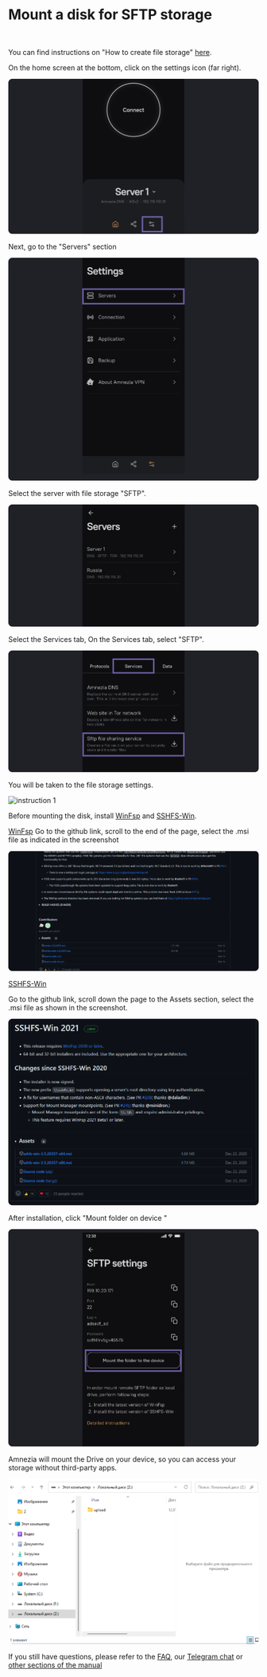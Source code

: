 #  Mount a disk for SFTP storage 
&nbsp;

You can find instructions on "How to create file storage" [here].


On the home screen at the bottom, click on the settings icon (far right).

![instruction 1](https://raw.githubusercontent.com/amnezia-vpn/amnezia.org-content/master/docs/en/instructions/25_stfp_mount_disk/img/stftpmd_en_1.png)

Next, go to the "Servers" section

![instruction 1](https://raw.githubusercontent.com/amnezia-vpn/amnezia.org-content/master/docs/en/instructions/25_stfp_mount_disk/img/stftpmd_en_2.png)

Select the server with file storage "SFTP".

![instruction 1](https://raw.githubusercontent.com/amnezia-vpn/amnezia.org-content/master/docs/en/instructions/25_stfp_mount_disk/img/stftpmd_en_3.png)


Select the Services tab, 
On the Services tab, select "SFTP".

![instruction 1](https://raw.githubusercontent.com/amnezia-vpn/amnezia.org-content/master/docs/en/instructions/25_stfp_mount_disk/img/stftpmd_en_4.png)


You will be taken to the file storage settings.

![instruction 1](https://raw.githubusercontent.com/amnezia-vpn/amnezia.org-content/master/docs/en/instructions/25_stfp_mount_diskp/img/stftpmd_en_5.png)

Before mounting the disk, install [WinFsp] and [SSHFS-Win].

[WinFsp] 
Go to the github link, scroll to the end of the page, select the .msi file as indicated in the screenshot


![instruction 1](https://raw.githubusercontent.com/amnezia-vpn/amnezia.org-content/master/docs/en/instructions/25_stfp_mount_disk/img/stftpmd_en_6.png)

[SSHFS-Win] 

Go to the github link, scroll down the page to the Assets section, select the .msi file as shown in the screenshot.

![instruction 1](https://raw.githubusercontent.com/amnezia-vpn/amnezia.org-content/master/docs/en/instructions/25_stfp_mount_disk/img/stftpmd_en_7.png)

After installation, click "Mount folder on device "

![instruction 1](https://raw.githubusercontent.com/amnezia-vpn/amnezia.org-content/master/docs/en/instructions/25_stfp_mount_disk/img/stftpmd_en_8.png)

Amnezia will mount the Drive on your device, so you can access your storage without third-party apps.

![instruction 1](https://raw.githubusercontent.com/amnezia-vpn/amnezia.org-content/master/docs/en/instructions/25_stfp_mount_disk/img/stftpmd_en_9.png)


 If you still have questions, please refer to the [FAQ], our [Telegram chat] or [other sections of the manual]


[amnezia-site-ext-link]: https://amnezia-web-nx1r.vercel.app
[about-int-link]: /about
[here]: https://codex.wordpress.org/ 
[WinFsp]: https://github.com/winfsp/winfsp/releases/tag/v2.0
[SSHFS-Win]: https://github.com/winfsp/sshfs-win/releases
[FAQ]: ../faq
[Telegram chat]: https://t.me/amnezia_vpn_en
[other sections of the manual]: ../instructions



